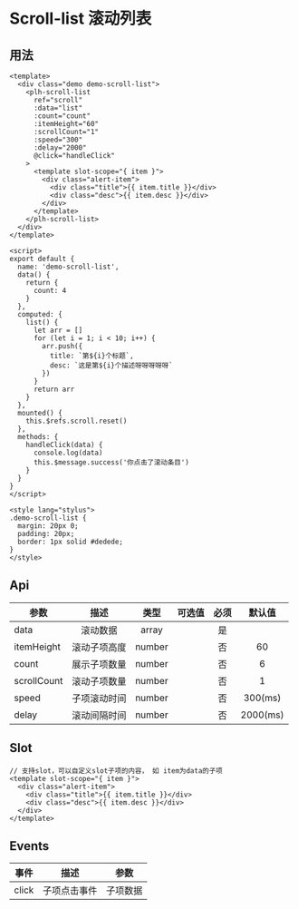 # Scroll-list 滚动列表

## 用法

<scroll-list-base></scroll-list-base>

```vue
<template>
  <div class="demo demo-scroll-list">
    <plh-scroll-list
      ref="scroll"
      :data="list"
      :count="count"
      :itemHeight="60"
      :scrollCount="1"
      :speed="300"
      :delay="2000"
      @click="handleClick"
    >
      <template slot-scope="{ item }">
        <div class="alert-item">
          <div class="title">{{ item.title }}</div>
          <div class="desc">{{ item.desc }}</div>
        </div>
      </template>
    </plh-scroll-list>
  </div>
</template>

<script>
export default {
  name: 'demo-scroll-list',
  data() {
    return {
      count: 4
    }
  },
  computed: {
    list() {
      let arr = []
      for (let i = 1; i < 10; i++) {
        arr.push({
          title: `第${i}个标题`,
          desc: `这是第${i}个描述呀呀呀呀呀`
        })
      }
      return arr
    }
  },
  mounted() {
    this.$refs.scroll.reset()
  },
  methods: {
    handleClick(data) {
      console.log(data)
      this.$message.success('你点击了滚动条目')
    }
  }
}
</script>

<style lang="stylus">
.demo-scroll-list {
  margin: 20px 0;
  padding: 20px;
  border: 1px solid #dedede;
}
</style>
```

## Api

| 参数        |     描述     |  类型  | 可选值 | 必须 |  默认值  |
| ----------- | :----------: | :----: | :----: | :--: | :------: |
| data        |   滚动数据   | array  |        |  是  |          |
| itemHeight  | 滚动子项高度 | number |        |  否  |    60    |
| count       | 展示子项数量 | number |        |  否  |    6     |
| scrollCount | 滚动子项数量 | number |        |  否  |    1     |
| speed       | 子项滚动时间 | number |        |  否  | 300(ms)  |
| delay       | 滚动间隔时间 | number |        |  否  | 2000(ms) |

## Slot

```vue
// 支持slot，可以自定义slot子项的内容， 如 item为data的子项
<template slot-scope="{ item }">
  <div class="alert-item">
    <div class="title">{{ item.title }}</div>
    <div class="desc">{{ item.desc }}</div>
  </div>
</template>
```

## Events

| 事件  |     描述     |   参数   |
| ----- | :----------: | :------: |
| click | 子项点击事件 | 子项数据 |
